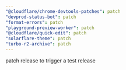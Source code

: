 ```yaml
---
"@cloudflare/chrome-devtools-patches": patch
"devprod-status-bot": patch
"format-errors": patch
"playground-preview-worker": patch
"@cloudflare/quick-edit": patch
"solarflare-theme": patch
"turbo-r2-archive": patch
---
```


patch release to trigger a test release
